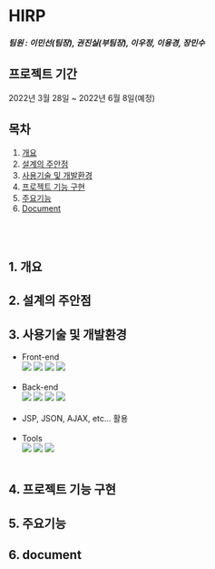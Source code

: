 # HIRP
##### 팀원 : 이민선(팀장), 권진실(부팀장), 이우정, 이융경, 장민수

## 프로젝트 기간
2022년 3월 28일 ~ 2022년 6월 8일(예정)

## 목차  
1. [개요](#1-개요)
2. [설계의 주안점](#2-설계의-주안점)
3. [사용기술 및 개발환경](#3-사용기술-및-개발환경)
4. [프로젝트 기능 구현](#4-프로젝트-기능-구현)
5. [주요기능](#5-주요기능)
6. [Document](#6-document)

<br><br>


## 1. 개요
## 2. 설계의 주안점
## 3. 사용기술 및 개발환경
- Front-end <br>
<img src="https://img.shields.io/badge/HTML5-E34F26?style=flat-square&logo=HTML5&logoColor=white"/> <img src="https://img.shields.io/badge/CSS3-1572B6?style=flat-square&logo=CSS3&logoColor=white"/> <img src="https://img.shields.io/badge/JavaScript-F7DF1E?style=flat-square&logo=JavaScript&logoColor=black"/> <img src="https://img.shields.io/badge/jQuery-0769AD?style=flat-square&logo=jQuery&logoColor=white"/> 
<br><br>
- Back-end <br>
<img src="https://img.shields.io/badge/Java-007396?style=flat-square&logo=Java&logoColor=white"/> <img src="https://img.shields.io/badge/Spring-6DB33F?style=flat-square&logo=Spring&logoColor=white"/> <img src="https://img.shields.io/badge/Oracle-F80000?style=flat-square&logo=Oracle&logoColor=white"/> <img src="https://img.shields.io/badge/Apache Tomcat-F8DC75?style=flat-square&logo=Apache Tomcat&logoColor=black"/>  <br><br>
- JSP, JSON, AJAX, etc... 활용<br><br>
- Tools <br>
<img src="https://img.shields.io/badge/Git-F05032?style=flat-square&logo=Git&logoColor=white"/> <img src="https://img.shields.io/badge/Eclipse IDE-2C2255?style=flat-square&logo=Eclipse IDE&logoColor=white"/> <img src="https://img.shields.io/badge/Visual Studio Code-007ACC?style=flat-square&logo=Visual Studio Code&logoColor=white"/> <br><br>

## 4. 프로젝트 기능 구현
## 5. 주요기능
## 6. document
